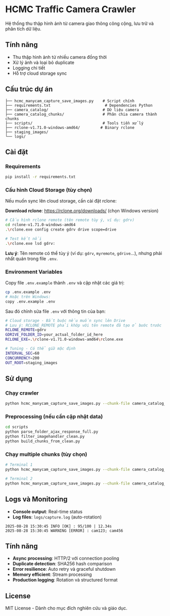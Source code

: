 # HCMC Traffic Camera Crawler

Hệ thống thu thập hình ảnh từ camera giao thông công cộng, lưu trữ và phân tích dữ liệu.

## Tính năng

-   Thu thập hình ảnh từ nhiều camera đồng thời
-   Xử lý ảnh và loại bỏ duplicate
-   Logging chi tiết
-   Hỗ trợ cloud storage sync

## Cấu trúc dự án

```
├── hcmc_manycam_capture_save_images.py    # Script chính
├── requirements.txt                        # Dependencies Python
├── camera_catalog/                        # Dữ liệu camera
├── camera_catalog_chunks/                 # Phân chia camera thành chunks
├── scripts/                               # Tools tiền xử lý
├── rclone-v1.71.0-windows-amd64/         # Binary rclone
├── staging_images/
└── logs/
```

## Cài đặt

### Requirements

```bash
pip install -r requirements.txt
```

### Cấu hình Cloud Storage (tùy chọn)

Nếu muốn sync lên cloud storage, cần cài đặt rclone:

**Download rclone**: https://rclone.org/downloads/ (chọn Windows version)

```bash
# Cấu hình rclone remote (tên remote tùy ý, ví dụ: gdrv)
cd rclone-v1.71.0-windows-amd64
.\rclone.exe config create gdrv drive scope=drive

# Test kết nối
.\rclone.exe lsd gdrv:
```

**Lưu ý**: Tên remote có thể tùy ý (ví dụ: `gdrv`, `myremote`, `gdrive`...), nhưng phải nhất quán trong file `.env`.

### Environment Variables

Copy file `.env.example` thành `.env` và cập nhật các giá trị:

```bash
cp .env.example .env
# Hoặc trên Windows:
copy .env.example .env
```

Sau đó chỉnh sửa file `.env` với thông tin của bạn:

```bash
# Cloud storage - Bắt buộc nếu muốn sync lên Drive
# Lưu ý: RCLONE_REMOTE phải khớp với tên remote đã tạo ở bước trước
RCLONE_REMOTE=gdrv
GDRIVE_FOLDER_ID=your_actual_folder_id_here
RCLONE_EXE=.\rclone-v1.71.0-windows-amd64\rclone.exe

# Tuning - Có thể giữ mặc định
INTERVAL_SEC=60
CONCURRENCY=200
OUT_ROOT=staging_images
```

## Sử dụng

### Chạy crawler

```bash
python hcmc_manycam_capture_save_images.py --chunk-file camera_catalog_chunks/cams_chunk_000.json
```

### Preprocessing (nếu cần cập nhật data)

```bash
cd scripts
python parse_folder_ajax_response_full.py
python filter_imagehandler_clean.py
python build_chunks_from_clean.py
```

### Chạy multiple chunks (tùy chọn)

```bash
# Terminal 1
python hcmc_manycam_capture_save_images.py --chunk-file camera_catalog_chunks/cams_chunk_000.json

# Terminal 2
python hcmc_manycam_capture_save_images.py --chunk-file camera_catalog_chunks/cams_chunk_001.json
```

## Logs và Monitoring

-   **Console output**: Real-time status
-   **Log files**: `logs/capture.log` (auto-rotation)

```
2025-08-28 15:30:45 INFO [OK] : 95/100 | 12.34s
2025-08-28 15:30:45 WARNING [ERROR] : cam123; cam456
```

## Tính năng

-   **Async processing**: HTTP/2 với connection pooling
-   **Duplicate detection**: SHA256 hash comparison
-   **Error resilience**: Auto retry và graceful shutdown
-   **Memory efficient**: Stream processing
-   **Production logging**: Rotation và structured format

## License

MIT License - Dành cho mục đích nghiên cứu và giáo dục.
